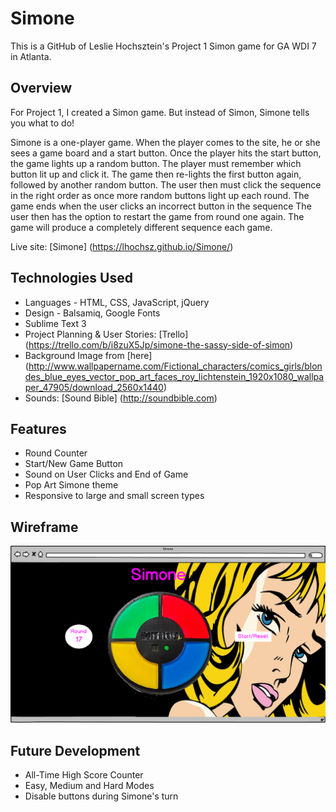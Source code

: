 # Simone
This is a GitHub of Leslie Hochsztein's Project 1 Simon game for GA WDI 7 in Atlanta.

## Overview
For Project 1, I created a Simon game.  But instead of Simon, Simone tells you what to do!

Simone is a one-player game. When the player comes to the site, he or she sees a game board and a start button.  Once the player hits the start button, the game lights up a random button.  The player must remember which button lit up and click it.  The game then re-lights the first button again, followed by another random button.  The user then must click the sequence in the right order as once more random buttons light up each round.
The game ends when the user clicks an incorrect button in the sequence
The user then has the option to restart the game from round one again. The game will produce a completely different sequence each game.

Live site: [Simone] (https://lhochsz.github.io/Simone/)

## Technologies Used
* Languages - HTML, CSS, JavaScript, jQuery
* Design - Balsamiq, Google Fonts
* Sublime Text 3
* Project Planning & User Stories: [Trello] (https://trello.com/b/i8zuX5Jp/simone-the-sassy-side-of-simon)
* Background Image from [here] (http://www.wallpapername.com/Fictional_characters/comics_girls/blondes_blue_eyes_vector_pop_art_faces_roy_lichtenstein_1920x1080_wallpaper_47905/download_2560x1440)
* Sounds: [Sound Bible] (http://soundbible.com)

## Features
* Round Counter
* Start/New Game Button
* Sound on User Clicks and End of Game
* Pop Art Simone theme
* Responsive to large and small screen types

## Wireframe
![alt text](https://github.com/lhochsz/Simone/blob/master/css/Simone-Wireframe.png "Wireframe")

## Future Development
* All-Time High Score Counter
* Easy, Medium and Hard Modes
* Disable buttons during Simone's turn
